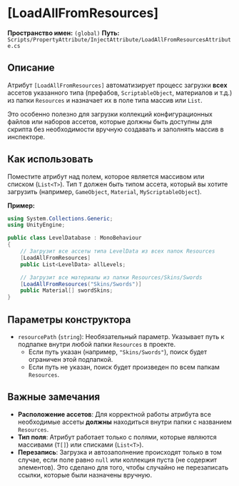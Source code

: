 
# [LoadAllFromResources]

**Пространство имен:** `(global)`
**Путь:** `Scripts/PropertyAttribute/InjectAttribute/LoadAllFromResourcesAttribute.cs`

## Описание

Атрибут `[LoadAllFromResources]` автоматизирует процесс загрузки **всех** ассетов указанного типа (префабов, `ScriptableObject`, материалов и т.д.) из папки `Resources` и назначает их в поле типа массив или `List`.

Это особенно полезно для загрузки коллекций конфигурационных файлов или наборов ассетов, которые должны быть доступны для скрипта без необходимости вручную создавать и заполнять массив в инспекторе.

## Как использовать

Поместите атрибут над полем, которое является массивом или списком (`List<T>`). Тип `T` должен быть типом ассета, который вы хотите загрузить (например, `GameObject`, `Material`, `MyScriptableObject`).

**Пример:**

```csharp
using System.Collections.Generic;
using UnityEngine;

public class LevelDatabase : MonoBehaviour
{
    // Загрузит все ассеты типа LevelData из всех папок Resources
    [LoadAllFromResources]
    public List<LevelData> allLevels;

    // Загрузит все материалы из папки Resources/Skins/Swords
    [LoadAllFromResources("Skins/Swords")]
    public Material[] swordSkins;
}
```

## Параметры конструктора

- `resourcePath` (`string`): Необязательный параметр. Указывает путь к подпапке внутри любой папки `Resources` в проекте.
  - Если путь указан (например, `"Skins/Swords"`), поиск будет ограничен этой подпапкой.
  - Если путь не указан, поиск будет произведен по всем папкам `Resources`.

## Важные замечания

- **Расположение ассетов**: Для корректной работы атрибута все необходимые ассеты **должны** находиться внутри папки с названием `Resources`.
- **Тип поля**: Атрибут работает только с полями, которые являются массивами (`T[]`) или списками (`List<T>`).
- **Перезапись**: Загрузка и автозаполнение происходят только в том случае, если поле равно `null` или коллекция пуста (не содержит элементов). Это сделано для того, чтобы случайно не перезаписать ссылки, которые были назначены вручную.
